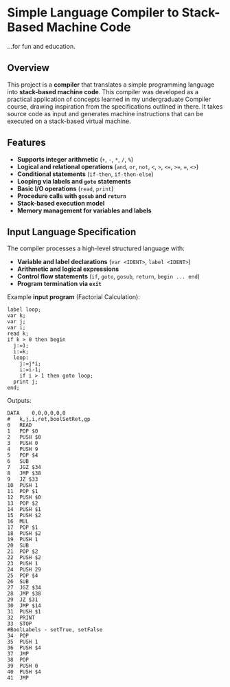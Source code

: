 # Simple Language Compiler to Stack-Based Machine Code
...for fun and education.

## Overview

This project is a **compiler** that translates a simple programming language into **stack-based machine code**. This compiler was developed as a practical application of concepts learned in my undergraduate Compiler course, drawing inspiration from the specifications outlined in there. It takes source code as input and generates machine instructions that can be executed on a stack-based virtual machine.

## Features

- **Supports integer arithmetic** (`+`, `-`, `*`, `/`, `%`)
- **Logical and relational operations** (`and`, `or`, `not`, `<`, `>`, `<=`, `>=`, `=`, `<>`)
- **Conditional statements** (`if-then`, `if-then-else`)
- **Looping via labels and `goto` statements**
- **Basic I/O operations** (`read`, `print`)
- **Procedure calls with `gosub` and `return`**
- **Stack-based execution model**
- **Memory management for variables and labels**

## Input Language Specification

The compiler processes a high-level structured language with:
- **Variable and label declarations** (`var <IDENT>`, `label <IDENT>`)
- **Arithmetic and logical expressions**
- **Control flow statements** (`if`, `goto`, `gosub`, `return`, `begin ... end`)
- **Program termination via `exit`**

Example **input program** (Factorial Calculation):

```plaintext
label loop;
var k;
var j;
var i;
read k;
if k > 0 then begin
  j:=1;
  i:=k;
  loop:
    j:=j*i;
    i:=i-1;
    if i > 1 then goto loop;
  print j;
end;
```

Outputs:
```plaintext
DATA	0,0,0,0,0,0
#	k,j,i,ret,boolSetRet,gp
0	READ
1	POP $0
2	PUSH $0
3	PUSH 0
4	PUSH 9
5	POP $4
6	SUB
7	JGZ $34
8	JMP $38
9	JZ $33
10	PUSH 1
11	POP $1
12	PUSH $0
13	POP $2
14	PUSH $1
15	PUSH $2
16	MUL
17	POP $1
18	PUSH $2
19	PUSH 1
20	SUB
21	POP $2
22	PUSH $2
23	PUSH 1
24	PUSH 29
25	POP $4
26	SUB
27	JGZ $34
28	JMP $38
29	JZ $31
30	JMP $14
31	PUSH $1
32	PRINT
33	STOP
#BoolLabels - setTrue, setFalse
34	POP
35	PUSH 1
36	PUSH $4
37	JMP
38	POP
39	PUSH 0
40	PUSH $4
41	JMP
```